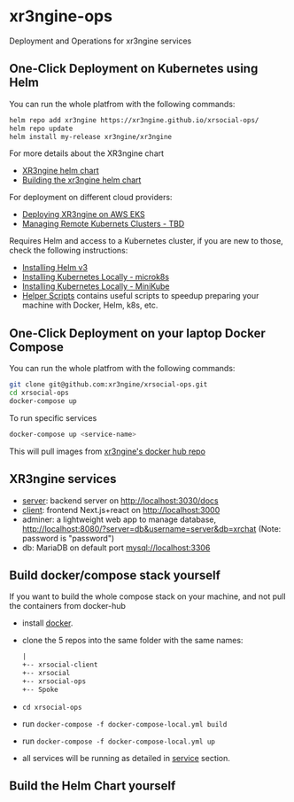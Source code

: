 # xr3ngine-ops

Deployment and Operations for xr3ngine services

## One-Click Deployment on Kubernetes using Helm

You can run the whole platfrom with the following commands:

``` bash
helm repo add xr3ngine https://xr3ngine.github.io/xrsocial-ops/
helm repo update
helm install my-release xr3ngine/xr3ngine
```

For more details about the XR3ngine chart

- [XR3ngine helm chart](xr3ngine/)
- [Building the xr3ngine helm chart](docs/release-helm-chart.md)

For deployment on different cloud providers:

- [Deploying XR3ngine on AWS EKS](docs/deploy_on_eks.md)
- [Managing Remote Kubernets Clusters - TBD](docs/managing_remote_kubernets.md)

Requires Helm and access to a Kubernetes cluster, if you are new to those, check the following instructions:

- [Installing Helm v3](https://www.digitalocean.com/community/tutorials/how-to-install-software-on-kubernetes-clusters-with-the-helm-3-package-manager)
- [Installing Kubernetes Locally - microk8s](https://ubuntu.com/tutorials/install-a-local-kubernetes-with-microk8s#2-deploying-microk8s)
- [Installing Kubernetes Locally - MiniKube](https://minikube.sigs.k8s.io/docs/start/)
- [Helper Scripts](scripts/) contains useful scripts to speedup preparing your machine with Docker, Helm, k8s, etc.

## One-Click Deployment on your laptop Docker Compose

You can run the whole platfrom with the following commands:

``` bash
git clone git@github.com:xr3ngine/xrsocial-ops.git
cd xrsocial-ops
docker-compose up
```

To run specific services

``` bash
docker-compose up <service-name>
```

This will pull images from [xr3ngine's docker hub repo](https://hub.docker.com/u/xr3ngine)

## XR3ngine services

- [server](https://github.com/xr3ngine/xrsocial): backend server on <http://localhost:3030/docs>
- [client](https://github.com/xr3ngine/xrsocial-client): frontend Next.js+react on <http://localhost:3000>
- adminer: a lightweight web app to manage database, <http://localhost:8080/?server=db&username=server&db=xrchat>  (Note: password is "password")
- db: MariaDB on default port [mysql://localhost:3306]()

## Build docker/compose stack yourself

If you want to build the whole compose stack on your machine, and not pull the containers from docker-hub

- install [docker](https://docs.docker.com/get-docker/).
- clone the 5 repos into the same folder with the same names:

    ``` txt
    |
    +-- xrsocial-client
    +-- xrsocial
    +-- xrsocial-ops
    +-- Spoke
    ```

- `cd xrsocial-ops`
- run `docker-compose -f docker-compose-local.yml build`
- run `docker-compose -f docker-compose-local.yml up`
- all services will be running as detailed in [service](Services) section.

## Build the Helm Chart yourself

